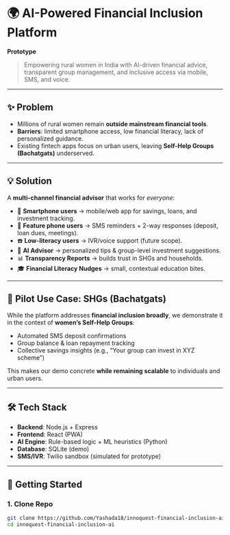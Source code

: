 # 🌍 AI-Powered Financial Inclusion Platform  
**Prototype**

> Empowering rural women in India with AI-driven financial advice, transparent group management, and inclusive access via mobile, SMS, and voice.

---

## ✨ Problem
- Millions of rural women remain **outside mainstream financial tools**.  
- **Barriers**: limited smartphone access, low financial literacy, lack of personalized guidance.  
- Existing fintech apps focus on urban users, leaving **Self-Help Groups (Bachatgats)** underserved.

---

## 💡 Solution
A **multi-channel financial advisor** that works for *everyone*:  

- 📱 **Smartphone users** → mobile/web app for savings, loans, and investment tracking.  
- 📩 **Feature phone users** → SMS reminders + 2-way responses (deposit, loan dues, meetings).  
- ☎️ **Low-literacy users** → IVR/voice support (future scope).  
- 🧠 **AI Advisor** → personalized tips & group-level investment suggestions.  
- 📊 **Transparency Reports** → builds trust in SHGs and households.  
- 🎓 **Financial Literacy Nudges** → small, contextual education bites.  

---

## 🎯 Pilot Use Case: SHGs (Bachatgats)
While the platform addresses **financial inclusion broadly**, we demonstrate it in the context of **women’s Self-Help Groups**:  
- Automated SMS deposit confirmations  
- Group balance & loan repayment tracking  
- Collective savings insights (e.g., “Your group can invest in XYZ scheme”)  

This makes our demo concrete **while remaining scalable** to individuals and urban users.  

---

## 🛠 Tech Stack
- **Backend**: Node.js + Express  
- **Frontend**: React (PWA)  
- **AI Engine**: Rule-based logic + ML heuristics (Python)  
- **Database**: SQLite (demo)  
- **SMS/IVR**: Twilio sandbox (simulated for prototype)  

---

## 🚀 Getting Started

### 1. Clone Repo
```bash
git clone https://github.com/Yashada18/innoquest-financial-inclusion-ai.git
cd innoquest-financial-inclusion-ai

